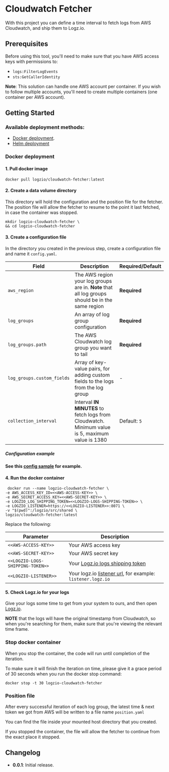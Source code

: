 # Cloudwatch Fetcher

With this project you can define a time interval to fetch logs from AWS Cloudwatch, and ship them to Logz.io.

## Prerequisites

Before using this tool, you'll need to make sure that you have AWS access keys with permissions to:
* `logs:FilterLogEvents`
* `sts:GetCallerIdentity`

**Note**: This solution can handle one AWS account per container. If you wish to follow multiple accounts, you'll need to create multiple containers (one container per AWS account).

## Getting Started

### Available deployment methods:
- [Docker deployment](#docker-deployment).
- [Helm deployment](https://github.com/logzio/logzio-helm/tree/master/charts/cloudwatch-fetcher)


### Docker deployment

#### 1. Pull docker image

```shell
docker pull logzio/cloudwatch-fetcher:latest
```

#### 2. Create a data volume directory

This directory will hold the configuration and the position file for the fetcher.
The position file will allow the fetcher to resume to the point it last fetched, in case the container was stopped.

```shell
mkdir logzio-cloudwatch-fetcher \
&& cd logzio-cloudwatch-fetcher
``` 

#### 3. Create a configuration file

In the directory you created in the previous step, create a configuration file and name it `config.yaml`.

| Field                      | Description                                                                                      | Required/Default |
|----------------------------|--------------------------------------------------------------------------------------------------|------------------|
| `aws_region`               | The AWS region your log groups are in. **Note** that all log groups should be in the same region | **Required**     |
| `log_groups`               | An array of log group configuration                                                              | **Required**     |
| `log_groups.path`          | The AWS Cloudwatch log group you want to tail                                                    | **Required**     |
| `log_groups.custom_fields` | Array of key-value pairs, for adding custom fields to the logs from the log group                | -                |
| `collection_interval`      | Interval **IN MINUTES** to fetch logs from Cloudwatch. Minimum value is 5, maximum value is 1380 | Default: `5`     |


##### Configuration example

**See this [config sample](https://github.com/logzio/cloudwatch-fetcher/blob/master/config.yaml) for example.**

#### 4. Run the docker container

```shell
 docker run --name logzio-cloudwatch-fetcher \
-e AWS_ACCESS_KEY_ID=<<AWS-ACCESS-KEY>> \
-e AWS_SECRET_ACCESS_KEY=<<AWS-SECRET-KEY>> \
-e LOGZIO_LOG_SHIPPING_TOKEN=<<LOGZIO-LOGS-SHIPPING-TOKEN>> \
-e LOGZIO_LISTENER=https://<<LOGZIO-LISTENER>>:8071 \
-v "$(pwd)":/logzio/src/shared \
logzio/cloudwatch-fetcher:latest
```

Replace the following:

| Parameter                        | Description                                                                                                                                     |
|----------------------------------|-------------------------------------------------------------------------------------------------------------------------------------------------|
| `<<AWS-ACCESS-KEY>>`             | Your AWS access key                                                                                                                             |
| `<<AWS-SECRET-KEY>>`             | Your AWS secret key                                                                                                                             |
| `<<LOGZIO-LOGS-SHIPPING-TOKEN>>` | Your [Logz.io logs shipping token](https://app.logz.io/#/dashboard/settings/general)                                                            |
| `<<LOGZIO-LISTENER>>`            | Your logz.io [listener url](https://app.logz.io/#/dashboard/settings/manage-tokens/data-shipping?product=logs), for example: `listener.logz.io` |

#### 5. Check Logz.io for your logs

Give your logs some time to get from your system to ours, and then open [Logz.io](https://app.logz.io/).

**NOTE** that the logs will have the original timestamp from Cloudwatch, so when you're searching for them, make sure that you're viewing the relevant time frame.

### Stop docker container

When you stop the container, the code will run until completion of the iteration.

To make sure it will finish the iteration on time, please give it a grace period of 30 seconds when you run the docker stop command:

```shell
docker stop -t 30 logzio-cloudwatch-fetcher
```

### Position file

After every successful iteration of each log group, the latest time & next token we got from AWS will be written to a file name `position.yaml`

You can find the file inside your mounted host directory that you created.

If you stopped the container, the file will allow the fetcher to continue from the exact place it stopped.


## Changelog

- **0.0.1**: Initial release.
